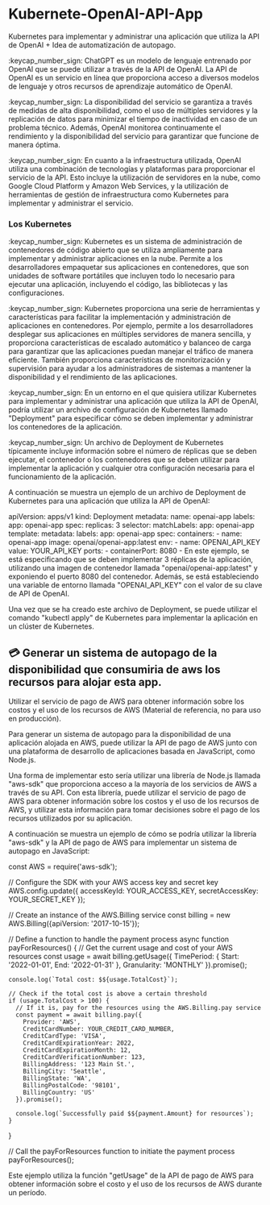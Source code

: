 # Kubernete-OpenAI-API-App
Kubernetes para implementar y administrar una aplicación que utiliza la API de OpenAI + Idea de automatización de autopago.

:keycap_number_sign: ChatGPT es un modelo de lenguaje entrenado por OpenAI que se puede utilizar a través de la API de OpenAI. La API de OpenAI es un servicio en línea que proporciona acceso a diversos modelos de lenguaje y otros recursos de aprendizaje automático de OpenAI.

:keycap_number_sign: La disponibilidad del servicio se garantiza a través de medidas de alta disponibilidad, como el uso de múltiples servidores y la replicación de datos para minimizar el tiempo de inactividad en caso de un problema técnico. Además, OpenAI monitorea continuamente el rendimiento y la disponibilidad del servicio para garantizar que funcione de manera óptima.

:keycap_number_sign: En cuanto a la infraestructura utilizada, OpenAI utiliza una combinación de tecnologías y plataformas para proporcionar el servicio de la API. Esto incluye la utilización de servidores en la nube, como Google Cloud Platform y Amazon Web Services, y la utilización de herramientas de gestión de infraestructura como Kubernetes para implementar y administrar el servicio.

### Los Kubernetes

:keycap_number_sign: Kubernetes es un sistema de administración de contenedores de código abierto que se utiliza ampliamente para implementar y administrar aplicaciones en la nube. Permite a los desarrolladores empaquetar sus aplicaciones en contenedores, que son unidades de software portátiles que incluyen todo lo necesario para ejecutar una aplicación, incluyendo el código, las bibliotecas y las configuraciones.

:keycap_number_sign: Kubernetes proporciona una serie de herramientas y características para facilitar la implementación y administración de aplicaciones en contenedores. Por ejemplo, permite a los desarrolladores desplegar sus aplicaciones en múltiples servidores de manera sencilla, y proporciona características de escalado automático y balanceo de carga para garantizar que las aplicaciones puedan manejar el tráfico de manera eficiente. También proporciona características de monitorización y supervisión para ayudar a los administradores de sistemas a mantener la disponibilidad y el rendimiento de las aplicaciones.

:keycap_number_sign: En un entorno en el que quisiera utilizar Kubernetes para implementar y administrar una aplicación que utiliza la API de OpenAI, podría utilizar un archivo de configuración de Kubernetes llamado "Deployment" para especificar cómo se deben implementar y administrar los contenedores de la aplicación.

:keycap_number_sign: Un archivo de Deployment de Kubernetes típicamente incluye información sobre el número de réplicas que se deben ejecutar, el contenedor o los contenedores que se deben utilizar para implementar la aplicación y cualquier otra configuración necesaria para el funcionamiento de la aplicación.

A continuación se muestra un ejemplo de un archivo de Deployment de Kubernetes para una aplicación que utiliza la API de OpenAI:

  apiVersion: apps/v1
  kind: Deployment
  metadata:
    name: openai-app
    labels:
      app: openai-app
  spec:
    replicas: 3
    selector:
      matchLabels:
        app: openai-app
    template:
      metadata:
        labels:
          app: openai-app
      spec:
        containers:
        - name: openai-app
          image: openai/openai-app:latest
          env:
          - name: OPENAI_API_KEY
            value: YOUR_API_KEY
          ports:
          - containerPort: 8080
          - 
En este ejemplo, se está especificando que se deben implementar 3 réplicas de la aplicación, utilizando una imagen de contenedor llamada "openai/openai-app:latest" y exponiendo el puerto 8080 del contenedor. Además, se está estableciendo una variable de entorno llamada "OPENAI_API_KEY" con el valor de su clave de API de OpenAI.

Una vez que se ha creado este archivo de Deployment, se puede utilizar el comando "kubectl apply" de Kubernetes para implementar la aplicación en un clúster de Kubernetes.


## :credit_card: Generar un sistema de autopago de la disponibilidad que consumiria de aws los recursos para alojar esta app.

Utilizar el servicio de pago de AWS para obtener información sobre los costos y el uso de los recursos de AWS (Material de referencia, no para uso en producción).

Para generar un sistema de autopago para la disponibilidad de una aplicación alojada en AWS, puede utilizar la API de pago de AWS junto con una plataforma de desarrollo de aplicaciones basada en JavaScript, como Node.js.

Una forma de implementar esto sería utilizar una librería de Node.js llamada "aws-sdk" que proporciona acceso a la mayoría de los servicios de AWS a través de su API. Con esta librería, puede utilizar el servicio de pago de AWS para obtener información sobre los costos y el uso de los recursos de AWS, y utilizar esta información para tomar decisiones sobre el pago de los recursos utilizados por su aplicación.

A continuación se muestra un ejemplo de cómo se podría utilizar la librería "aws-sdk" y la API de pago de AWS para implementar un sistema de autopago en JavaScript:

  const AWS = require('aws-sdk');

  // Configure the SDK with your AWS access key and secret key
  AWS.config.update({
    accessKeyId: YOUR_ACCESS_KEY,
    secretAccessKey: YOUR_SECRET_KEY
  });

  // Create an instance of the AWS.Billing service
  const billing = new AWS.Billing({apiVersion: '2017-10-15'});

  // Define a function to handle the payment process
  async function payForResources() {
    // Get the current usage and cost of your AWS resources
    const usage = await billing.getUsage({
      TimePeriod: {
        Start: '2022-01-01',
        End: '2022-01-31'
      },
      Granularity: 'MONTHLY'
    }).promise();

    console.log(`Total cost: $${usage.TotalCost}`);

    // Check if the total cost is above a certain threshold
    if (usage.TotalCost > 100) {
      // If it is, pay for the resources using the AWS.Billing.pay service
      const payment = await billing.pay({
        Provider: 'AWS',
        CreditCardNumber: YOUR_CREDIT_CARD_NUMBER,
        CreditCardType: 'VISA',
        CreditCardExpirationYear: 2022,
        CreditCardExpirationMonth: 12,
        CreditCardVerificationNumber: 123,
        BillingAddress: '123 Main St.',
        BillingCity: 'Seattle',
        BillingState: 'WA',
        BillingPostalCode: '98101',
        BillingCountry: 'US'
      }).promise();

      console.log(`Successfully paid $${payment.Amount} for resources`);
    }
  }

  // Call the payForResources function to initiate the payment process
  payForResources();

Este ejemplo utiliza la función "getUsage" de la API de pago de AWS para obtener información sobre el costo y el uso de los recursos de AWS durante un período.
